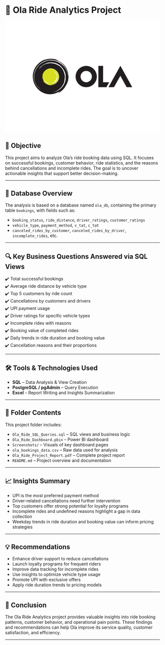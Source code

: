 # 🚗 Ola Ride Analytics Project

![Project Logo](logo.png)

## 🎯 Objective  
This project aims to analyze Ola’s ride booking data using SQL. It focuses on successful bookings, customer behavior, ride statistics, and the reasons behind cancellations and incomplete rides. The goal is to uncover actionable insights that support better decision-making.

---

## 🧱 Database Overview  
The analysis is based on a database named `ola_db`, containing the primary table `bookings`, with fields such as:
- `booking_status`, `ride_distance`, `driver_ratings`, `customer_ratings`
- `vehicle_type`, `payment_method`, `v_tat`, `c_tat`
- `canceled_rides_by_customer`, `canceled_rides_by_driver`, `incomplete_rides`, etc.

---

## 🔍 Key Business Questions Answered via SQL Views  
✔️ Total successful bookings  
✔️ Average ride distance by vehicle type  
✔️ Top 5 customers by ride count  
✔️ Cancellations by customers and drivers  
✔️ UPI payment usage  
✔️ Driver ratings for specific vehicle types  
✔️ Incomplete rides with reasons  
✔️ Booking value of completed rides  
✔️ Daily trends in ride duration and booking value  
✔️ Cancellation reasons and their proportions  

---

## 🛠 Tools & Technologies Used  
- **SQL** – Data Analysis & View Creation  
- **PostgreSQL / pgAdmin** – Query Execution  
- **Excel** – Report Writing and Insights Summarization  

---

## 📌 Folder Contents  
This project folder includes:  
- `Ola_Ride_SQL_Queries.sql` – SQL views and business logic  
- `Ola_Ride_Dashboard.pbix` – Power BI dashboard  
- `Screenshots/` – Visuals of key dashboard pages  
- `ola_bookings_data.csv` – Raw data used for analysis  
- `Ola_Ride_Project_Report.pdf` – Complete project report  
- `README.md` – Project overview and documentation  

---


## 📈 Insights Summary  
- UPI is the most preferred payment method  
- Driver-related cancellations need further intervention  
- Top customers offer strong potential for loyalty programs  
- Incomplete rides and undefined reasons highlight a gap in data collection  
- Weekday trends in ride duration and booking value can inform pricing strategies

---

## 💡 Recommendations  
- Enhance driver support to reduce cancellations  
- Launch loyalty programs for frequent riders  
- Improve data tracking for incomplete rides  
- Use insights to optimize vehicle type usage  
- Promote UPI with exclusive offers  
- Apply ride duration trends to pricing models  

---

## 📍 Conclusion  
The Ola Ride Analytics project provides valuable insights into ride booking patterns, customer behavior, and operational pain points. These findings and recommendations can help Ola improve its service quality, customer satisfaction, and efficiency.

---

